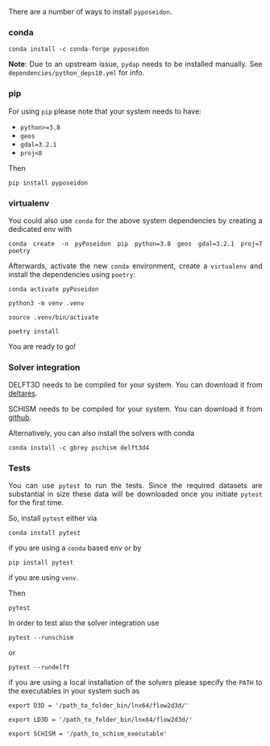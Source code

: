<style>body {text-align: justify}</style>

There are a number of ways to install `pyposeidon`.

### conda

`conda install -c conda-forge pyposeidon`

**Note**: Due to an upstream issue, `pydap` needs to be installed manually. See `dependencies/python_deps10.yml` for info.

### pip

For using `pip` please note that your system needs to have:

- `python>=3.8`
- `geos`
- `gdal=3.2.1`
- `proj<8`

Then 

`pip install pyposeidon`


### virtualenv

You could also use `conda` for the above system dependencies by creating a dedicated env with 

`conda create -n pyPoseidon pip python=3.8 geos gdal=3.2.1 proj=7 poetry`

Afterwards, activate the new `conda` environment, create a `virtualenv` and install the dependencies using `poetry`:

`conda activate pyPoseidon`

`python3 -m venv .venv`

`source .venv/bin/activate`

`poetry install`


You are ready to go!


### Solver integration

DELFT3D needs to be compiled for your system. You can download it from [deltares](http://oss.deltares.nl/web/delft3d/source-code).

SCHISM needs to be compiled for your system. You can download it from  [github](https://github.com/schism-dev/schism).


Alternatively, you can also install the solvers with conda

`conda install -c gbrey pschism delft3d4`


### Tests

You can use `pytest` to run the tests. Since the required datasets are substantial in size these data will be downloaded once you initiate `pytest` for the first time. 

So, install `pytest` either via 

`conda install pytest` 

if you are using a `conda` based env or by 


`pip install pytest`

if you are using `venv`.

Then


`pytest`

In order to test also the solver integration use

`pytest --runschism`

or

`pytest --rundelft`

if you are using a local installation of the solvers please specify the `PATH` to the executables in your system such as

`export D3D = '/path_to_folder_bin/lnx64/flow2d3d/'`

`export LD3D = '/path_to_folder_bin/lnx64/flow2d3d/'`

`export SCHISM = '/path_to_schism_executable'`

